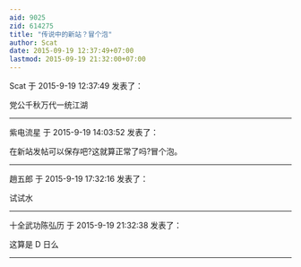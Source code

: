 ```yaml
---
aid: 9025
zid: 614275
title: "传说中的新站？冒个泡"
author: Scat
date: 2015-09-19 12:37:49+07:00
lastmod: 2015-09-19 21:32:00+07:00
---
```


Scat 于 2015-9-19 12:37:49 发表了：

党公千秋万代一统江湖

---

紫电流星 于 2015-9-19 14:03:52 发表了：

在新站发帖可以保存吧?这就算正常了吗?冒个泡。

---

趙五郎 于 2015-9-19 17:32:16 发表了：

试试水

---

十全武功陈弘历 于 2015-9-19 21:32:38 发表了：

这算是 D 日么

---
